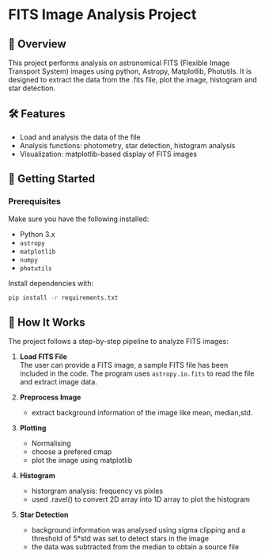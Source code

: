 # FITS Image Analysis Project

## 📖 Overview

This project performs analysis on astronomical FITS (Flexible Image Transport System) images using python, Astropy, Matplotlib, Photutils. It is designed to extract the data from the .fits file, plot the image, histogram and star detection.

## 🛠 Features

- Load and analysis the data of the file
- Analysis functions: photometry, star detection, histogram analysis
- Visualization: matplotlib-based display of FITS images 

## 🚀 Getting Started

### Prerequisites

Make sure you have the following installed:

- Python 3.x
- `astropy`
- `matplotlib`
- `numpy`
- `photutils`


Install dependencies with:

```bash
pip install -r requirements.txt
```

## 🔧 How It Works

The project follows a step-by-step pipeline to analyze FITS images:

1. **Load FITS File**  
   The user can provide a FITS image, a sample FITS file has been included in the code. The program uses `astropy.io.fits` to read the file and extract image data.

3. **Preprocess Image**  
   - extract background information of the image like mean, median,std.
  
4. **Plotting**
    - Normalising
    - choose a prefered cmap
    - plot the image using matplotlib
5. **Histogram**
    - historgram analysis: frequency vs pixles
    - used .ravel() to convert 2D array into 1D array to plot the histogram 

4. **Star Detection**  
    - background information was analysed using sigma clipping and a threshold of 5*std was set to detect stars in the image
    - the data was subtracted from the median to obtain a source file

   
